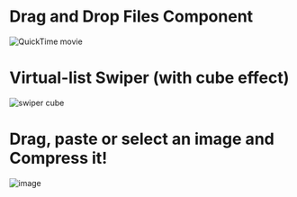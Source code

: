 # Drag and Drop Files Component
![QuickTime movie](https://user-images.githubusercontent.com/4195550/107009893-ed107980-6795-11eb-93a7-d338fa49e003.gif)

# Virtual-list Swiper (with cube effect)
![swiper cube](https://user-images.githubusercontent.com/4195550/107195429-9e5f1b80-69f1-11eb-98c8-d8e9481b8342.gif)

# Drag, paste or select an image and Compress it!
![image](https://user-images.githubusercontent.com/4195550/108130085-56a25900-70af-11eb-8b95-18e7b23c5d38.png)
